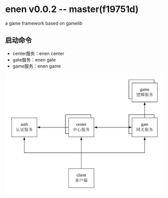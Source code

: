 # enen v0.0.2 -- master(f19751d)
a game framework based on gamelib

## 启动命令

- center服务：enen center
- gate服务：enen gate
- game服务：enen game

![enenserver1](https://github.com/laonsx/pngs/blob/master/enen_server_1.png)
